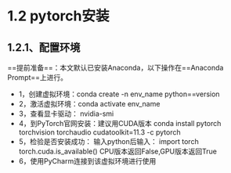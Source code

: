 # 1.2 pytorch安装
## 1.2.1、配置环境
==提前准备==：本文默认已安装Anaconda，以下操作在==Anaconda Prompt==上进行。  
- 1，创建虚拟环境：conda create -n env_name python==version
- 2，激活虚拟环境：conda activate env_name
- 3，查看显卡驱动： nvidia-smi
- 4，到PyTorch官网安装：建议用CUDA版本
conda install pytorch torchvision torchaudio cudatoolkit=11.3 -c pytorch
- 5，检验是否安装成功：
输入python后输入：
import torch
torch.cuda.is_available()
CPU版本返回False,GPU版本返回True
- 6，使用PyCharm连接到该虚拟环境进行使用
